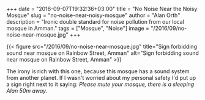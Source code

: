 +++
date = "2016-09-07T19:32:36+03:00"
title = "No Noise Near the Noisy Mosque"
slug = "no-noise-near-noisy-mosque"
author = "Alan Orth"
description = "Ironic double standard for noise pollution from our local mosque in Amman."
tags = ["Mosque", "Noise"]
image = "/2016/09/no-noise-near-mosque.jpg"
+++

{{< figure src="/2016/09/no-noise-near-mosque.jpg" title="Sign forbidding sound near mosque on Rainbow Street, Amman" alt="Sign forbidding sound near mosque on Rainbow Street, Amman" >}}

The irony is rich with this one, because this mosque has a sound system from another planet. If I wasn't worried about my personal safety I'd put up a sign right next to it saying: _Please mute your mosque, there is a sleeping Alan 50m away_.
